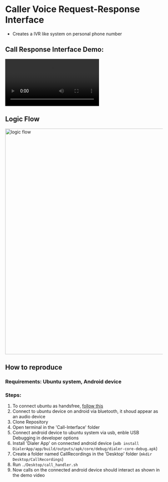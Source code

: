 # Caller Voice Request-Response Interface
- Creates a IVR like system on personal phone number

## Call Response Interface Demo:
<video src="https://github.com/user-attachments/assets/7c3c27ac-ed9b-4642-b554-4cc15bda1e0f" style="max-width: 100%;">Demo Video</video>

## Logic Flow
<img src="https://github.com/user-attachments/assets/85060546-f2aa-41e1-a96c-53a9616a209c" alt="logic flow" height="720">

## How to reproduce
### Requirements: Ubuntu system, Android device
### Steps:
1. To connect ubuntu as handsfree, [follow this](https://askubuntu.com/a/1512854)
2. Connect to ubuntu device on android via bluetooth, it shoud appear as an audio device
3. Clone Repository
4. Open terminal in the 'Call-Interface' folder
5. Connect android device to ubuntu system via usb, enble USB Debugging in developer options
6. Install 'Dialer App' on connected android device (```adb install DialerApp/app/build/outputs/apk/core/debug/dialer-core-debug.apk```)
7. Create a folder named CallRecordings in the 'Desktop' folder (```mkdir Desktop/CallRecordings```)
8. Run ```./Desktop/call_handler.sh```
9. Now calls on the connected android device should interact as shown in the demo video
